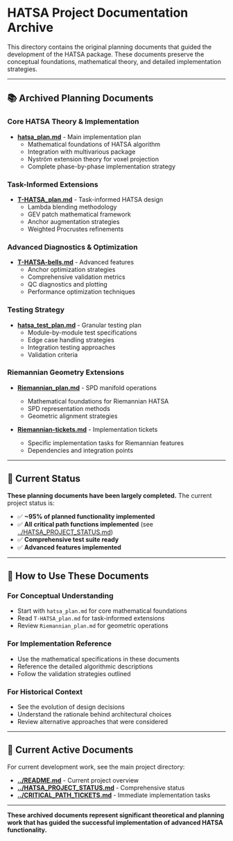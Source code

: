# HATSA Project Documentation Archive

This directory contains the original planning documents that guided the development of the HATSA package. These documents preserve the conceptual foundations, mathematical theory, and detailed implementation strategies.

---

## **📚 Archived Planning Documents**

### **Core HATSA Theory & Implementation**
- **[hatsa_plan.md](./hatsa_plan.md)** - Main implementation plan
  - Mathematical foundations of HATSA algorithm
  - Integration with multivarious package 
  - Nyström extension theory for voxel projection
  - Complete phase-by-phase implementation strategy

### **Task-Informed Extensions**  
- **[T-HATSA_plan.md](./T-HATSA_plan.md)** - Task-informed HATSA design
  - Lambda blending methodology
  - GEV patch mathematical framework
  - Anchor augmentation strategies
  - Weighted Procrustes refinements

### **Advanced Diagnostics & Optimization**
- **[T-HATSA-bells.md](./T-HATSA-bells.md)** - Advanced features
  - Anchor optimization strategies
  - Comprehensive validation metrics
  - QC diagnostics and plotting
  - Performance optimization techniques

### **Testing Strategy**
- **[hatsa_test_plan.md](./hatsa_test_plan.md)** - Granular testing plan
  - Module-by-module test specifications
  - Edge case handling strategies
  - Integration testing approaches
  - Validation criteria

### **Riemannian Geometry Extensions**
- **[Riemannian_plan.md](./Riemannian_plan.md)** - SPD manifold operations
  - Mathematical foundations for Riemannian HATSA
  - SPD representation methods
  - Geometric alignment strategies

- **[Riemannian-tickets.md](./Riemannian-tickets.md)** - Implementation tickets
  - Specific implementation tasks for Riemannian features
  - Dependencies and integration points

---

## **🎯 Current Status**

**These planning documents have been largely completed.** The current project status is:

 - ✅ **~95% of planned functionality implemented**
 - ✅ **All critical path functions implemented** (see [../HATSA_PROJECT_STATUS.md](../HATSA_PROJECT_STATUS.md))
- ✅ **Comprehensive test suite ready**
- ✅ **Advanced features implemented**

---

## **📖 How to Use These Documents**

### **For Conceptual Understanding**
- Start with `hatsa_plan.md` for core mathematical foundations
- Read `T-HATSA_plan.md` for task-informed extensions
- Review `Riemannian_plan.md` for geometric operations

### **For Implementation Reference**
- Use the mathematical specifications in these documents
- Reference the detailed algorithmic descriptions
- Follow the validation strategies outlined

### **For Historical Context**
- See the evolution of design decisions
- Understand the rationale behind architectural choices
- Review alternative approaches that were considered

---

## **🔗 Current Active Documents**

For current development work, see the main project directory:

- **[../README.md](../README.md)** - Current project overview
- **[../HATSA_PROJECT_STATUS.md](../HATSA_PROJECT_STATUS.md)** - Comprehensive status
- **[../CRITICAL_PATH_TICKETS.md](../CRITICAL_PATH_TICKETS.md)** - Immediate implementation tasks

---

**These archived documents represent significant theoretical and planning work that has guided the successful implementation of advanced HATSA functionality.** 